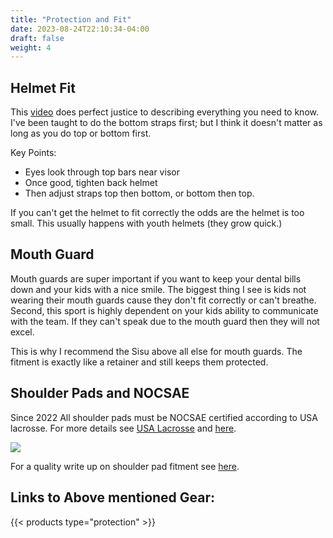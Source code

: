 ```yaml
---
title: "Protection and Fit"
date: 2023-08-24T22:10:34-04:00
draft: false
weight: 4
---
```


## Helmet Fit

This [video](https://www.youtube.com/watch?v=4HQdzp691bU&t=1s) does perfect justice to describing everything you need to know. I've been taught to do the bottom straps first; but I think it doesn't matter as long as you do top or bottom first.

Key Points:

- Eyes look through top bars near visor
- Once good, tighten back helmet
- Then adjust straps top then bottom, or bottom then top.

If you can't get the helmet to fit correctly the odds are the helmet is too small. This usually happens with youth helmets (they grow quick.)

## Mouth Guard

Mouth guards are super important if you want to keep your dental bills down and your kids with a nice smile. The biggest thing I see is kids not wearing their mouth guards cause they don't fit correctly or can't breathe. Second, this sport is highly dependent on your kids ability to communicate with the team. If they can't speak due to the mouth guard then they will not excel.

This is why I recommend the Sisu above all else for mouth guards. The fitment is exactly like a retainer and still keeps them protected.

## Shoulder Pads and NOCSAE

Since 2022 All shoulder pads must be NOCSAE certified according to USA lacrosse. For more details see [USA Lacrosse](https://www.usalacrosse.com/lacrosse-chest-protector-faq) and [here](https://www.lacrosseplayground.com/gear-review-new-nd200-nocsae-certified-lacrosse-shoulder-pads/#:~:text=Starting%20in%20January%202022%2C%20all%20shoulder%20pads%20must,a%20stoppage%20of%20the%20heart%20after%20an%20impact.).

![](/images/NOCSAE-SEI-product-logo.png)

For a quality write up on shoulder pad fitment see [here](https://www.dickssportinggoods.com/protips/sports-and-activities/lacrosse/buy-lacrosse-shoulder-pads).

## Links to Above mentioned Gear:

{{< products type="protection" >}}
